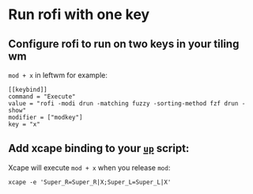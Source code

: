 # Run rofi with one key

## Configure rofi to run on two keys in your tiling wm

`mod + x` in leftwm for example:

```
[[keybind]]
command = "Execute"
value = "rofi -modi drun -matching fuzzy -sorting-method fzf drun -show"
modifier = ["modkey"]
key = "x"
```

## Add xcape binding to your [`up`](/users/shared/leftwm/themes/wide-polybar/up) script:

Xcape will execute `mod + x` when you release `mod`:

```
xcape -e 'Super_R=Super_R|X;Super_L=Super_L|X'
```
